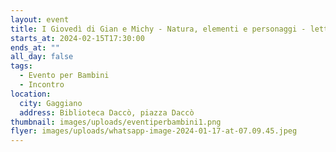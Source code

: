 ```yaml
---
layout: event
title: I Giovedì di Gian e Michy - Natura, elementi e personaggi - letture
starts_at: 2024-02-15T17:30:00
ends_at: ""
all_day: false
tags:
  - Evento per Bambini
  - Incontro
location:
  city: Gaggiano
  address: Biblioteca Daccò, piazza Daccò
thumbnail: images/uploads/eventiperbambini1.png
flyer: images/uploads/whatsapp-image-2024-01-17-at-07.09.45.jpeg
---
```


